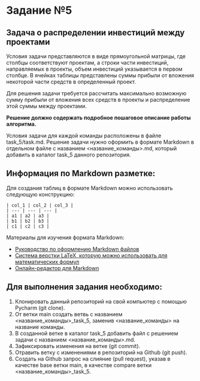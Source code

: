 # Задание №5
## Задача о распределении инвестиций между проектами
Условия задачи представляются в виде прямоугольной матрицы, где столбцы соответствуют проектам, а строки части инвестиций, направляемых в проекты, объем инвестиций указывается в первом столбце. В ячейках таблицы представлены суммы прибыли от вложения некоторой части средств в определенный проект.

Для решения задачи требуется рассчитать максимально возможную сумму прибыли от вложения всех средств в проекты и распределение этой суммы между проектами.

**Решение должно содержать подробное пошаговое описание работы алгоритма.**

Условия задачи для каждой команды расположены в файле task_5/task.md. 
Решение задачи нужно оформить в формате Markdown в отдельном файле с названием <название_команды>.md, который добавить в каталог task_5 данного репозитория.

## Информация по Markdown разметке:
Для создания таблиц в формате Markdown можно использовать следующую конструкцию:  
```
| col_1 | col_2 | col_3 |  
| --- | --- | --- |  
| a1 | a2 | a3 |
| b1 | b2 | b3 |
| с1 | с2 | с3 |
```

Материалы для изучения формата Markdown:
- [Руководство по оформлению Markdown файлов](https://gist.github.com/Jekins/2bf2d0638163f1294637)
- [Система верстки LaTeX, которую можно использовать для математических формул](https://grammarware.net/text/syutkin/MathInLaTeX.pdf)
- [Онлайн-редактор для Markdown](https://stackedit.io/)

## Для выполнения задания необходимо:
1. Клонировать данный репозиторий на свой компьютер с помощью Pycharm (git clone).
2. От ветки main создать ветвь с названием <название_команды>_task_5, заменив <название_команды> на название команды.
3. В созданной ветке в каталог task_5 добавить файл с решением задачи с названием <название_команды>.md.
4. Зафиксировать изменения на ветке (git commit).
5. Отравить ветку с изменениями в репозиторий на Github (git push).
6. Создать на Github запрос на слияние (pull request), указав в качестве base ветки main, в качестве compare ветки <название_команды>_task_5.